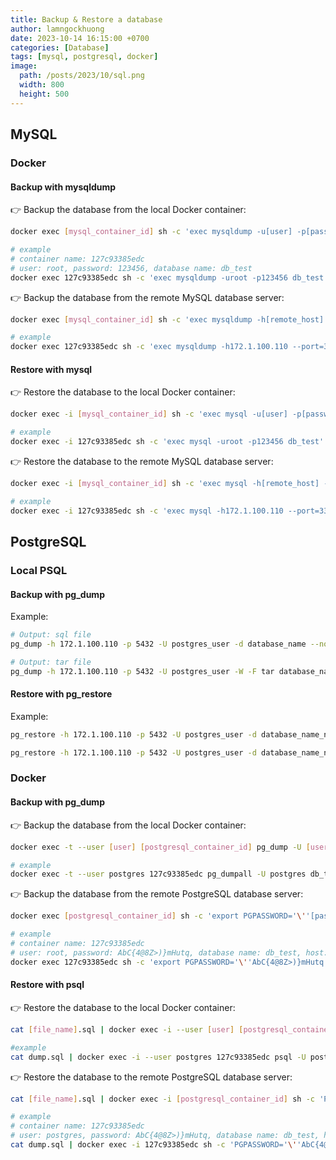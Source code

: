 ```yaml
---
title: Backup & Restore a database
author: lamngockhuong
date: 2023-10-14 16:15:00 +0700
categories: [Database]
tags: [mysql, postgresql, docker]
image:
  path: /posts/2023/10/sql.png
  width: 800
  height: 500
---
```


## MySQL

### Docker

#### Backup with mysqldump

👉 Backup the database from the local Docker container:

```bash
docker exec [mysql_container_id] sh -c 'exec mysqldump -u[user] -p[password] [database_name]' > backup-$(date +%y%m%d%H%M%S).sql

# example
# container name: 127c93385edc
# user: root, password: 123456, database name: db_test
docker exec 127c93385edc sh -c 'exec mysqldump -uroot -p123456 db_test' > /Users/lamngockhuong/develop/backup-$(date +%y%m%d%H%M%S).sql
```

👉 Backup the database from the remote MySQL database server:

```bash
docker exec [mysql_container_id] sh -c 'exec mysqldump -h[remote_host] --port=[port] -u[user] -p[password] [database_name]' > backup-$(date +%y%m%d%H%M%S).sql

# example
docker exec 127c93385edc sh -c 'exec mysqldump -h172.1.100.110 --port=3306 -uroot -p123456 db_test' > /Users/lamngockhuong/develop/backup-$(date +%y%m%d%H%M%S).sql
```

#### Restore with mysql

👉 Restore the database to the local Docker container:

```bash
docker exec -i [mysql_container_id] sh -c 'exec mysql -u[user] -p[password] [database_name]' < [file_name].sql

# example
docker exec -i 127c93385edc sh -c 'exec mysql -uroot -p123456 db_test' < /Users/lamngockhuong/develop/db_backup.sql
```

👉 Restore the database to the remote MySQL database server:

```bash
docker exec -i [mysql_container_id] sh -c 'exec mysql -h[remote_host] --port=[port] -u[user] -p[password] [database_name]' < [file_name].sql

# example
docker exec -i 127c93385edc sh -c 'exec mysql -h172.1.100.110 --port=3306 -uroot -p123456 db_test' < /Users/lamngockhuong/develop/db_backup.sql
```

## PostgreSQL

### Local PSQL

#### Backup with pg_dump

Example:

```bash
# Output: sql file
pg_dump -h 172.1.100.110 -p 5432 -U postgres_user -d database_name --no-owner --no-acl --inserts > db-backup-$(date +%y%m%d%H%M%S).sql

# Output: tar file
pg_dump -h 172.1.100.110 -p 5432 -U postgres_user -W -F tar database_name --no-owner --no-acl > db-backup-$(date +%y%m%d%H%M%S).tar
```

#### Restore with pg_restore

Example:

```bash
pg_restore -h 172.1.100.110 -p 5432 -U postgres_user -d database_name_new -f db-backup-240813063846.sql

pg_restore -h 172.1.100.110 -p 5432 -U postgres_user -d database_name_new db-backup-240813094030.tar
```

### Docker

#### Backup with pg_dump

👉 Backup the database from the local Docker container:

```bash
docker exec -t --user [user] [postgresql_container_id] pg_dump -U [user] [database_name] > dump_$(date +%y%m%d%H%M%S).sql

# example
docker exec -t --user postgres 127c93385edc pg_dumpall -U postgres db_test > dump_$(date +%y%m%d%H%M%S).sql
```

👉 Backup the database from the remote PostgreSQL database server:

```bash
docker exec [postgresql_container_id] sh -c 'export PGPASSWORD='\''[password]'\'' && exec pg_dump -h [remote_host] -p [port] -U [user] -d [database_name]' > backup-$(date +%y%m%d%H%M%S).sql

# example
# container name: 127c93385edc
# user: root, password: AbC{4@8Z>)}mHutq, database name: db_test, host: 172.1.100.110, port: 5432
docker exec 127c93385edc sh -c 'export PGPASSWORD='\''AbC{4@8Z>)}mHutq'\'' && exec pg_dump -h 172.1.100.110 -p 5432 -U root -d db_test' > backup-$(date +%y%m%d%H%M%S).sql
```

#### Restore with psql

👉 Restore the database to the local Docker container:

```bash
cat [file_name].sql | docker exec -i --user [user] [postgresql_container_id] psql -U [user]

#example
cat dump.sql | docker exec -i --user postgres 127c93385edc psql -U postgres
```

👉 Restore the database to the remote PostgreSQL database server:

```bash
cat [file_name].sql | docker exec -i [postgresql_container_id] sh -c 'PGPASSWORD='\''[password]'\'' && exec psql -h [remote_host] -p [port] -U [user] -d [database_name]'

# example
# container name: 127c93385edc
# user: postgres, password: AbC{4@8Z>)}mHutq, database name: db_test, host: 172.1.100.110, port: 5432
cat dump.sql | docker exec -i 127c93385edc sh -c 'PGPASSWORD='\''AbC{4@8Z>)}mHutq'\'' && exec psql -h 172.1.100.110 -p 5432 -U postgres -d db_test'
```
